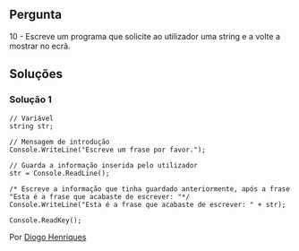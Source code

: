 ## Pergunta

10 - Escreve um programa que solicite ao utilizador uma string e a volte a 
mostrar no ecrã.

## Soluções

### Solução 1

```Csharp
// Variável
string str;

// Mensagem de introdução
Console.WriteLine("Escreve um frase por favor.");

// Guarda a informação inserida pelo utilizador
str = Console.ReadLine();

/* Escreve a informação que tinha guardado anteriormente, após a frase
"Esta é a frase que acabaste de escrever: "*/
Console.WriteLine("Esta é a frase que acabaste de escrever: " + str);

Console.ReadKey();
````


Por [Diogo Henriques](https://github.com/diogo-h)